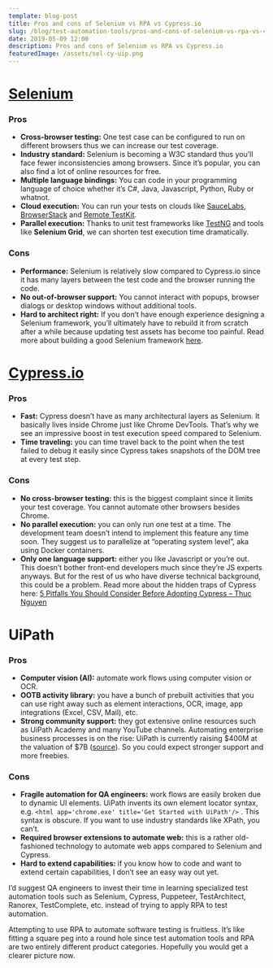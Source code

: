 ```yaml
---
template: blog-post
title: Pros and cons of Selenium vs RPA vs Cypress.io
slug: /blog/test-automation-tools/pros-and-cons-of-selenium-vs-rpa-vs-cypress-io/
date: 2019-05-09 12:00
description: Pros and cons of Selenium vs RPA vs Cypress.io
featuredImage: /assets/sel-cy-uip.png
---
```

# [Selenium](http://seleniumhq.org/)

### Pros

* **Cross-browser testing:** One test case can be configured to run on different browsers thus we can increase our test coverage.
* **Industry standard:** Selenium is becoming a W3C standard thus you’ll face fewer inconsistencies among browsers. Since it’s popular, you can also find a lot of online resources for free.
* **Multiple language bindings:** You can code in your programming language of choice whether it’s C#, Java, Javascript, Python, Ruby or whatnot.
* **Cloud execution:** You can run your tests on clouds like [SauceLabs](http://saucelabs.com/), [BrowserStack](http://browserstack.com/) and [Remote TestKit](https://appkitbox.com/en/testkit/).
* **Parallel execution:** Thanks to unit test frameworks like [TestNG](http://testng.org/) and tools like **Selenium Grid**, we can shorten test execution time dramatically.

### Cons

* **Performance:** Selenium is relatively slow compared to Cypress.io since it has many layers between the test code and the browser running the code.
* **No out-of-browser support:** You cannot interact with popups, browser dialogs or desktop windows without additional tools.
* **Hard to architect right:** If you don’t have enough experience designing a Selenium framework, you’ll ultimately have to rebuild it from scratch after a while because updating test assets has become too painful. Read more about building a good Selenium framework [here](https://www.logigear.com/blog/test-automation/building-a-selenium-framework-from-a-to-z/).

# [Cypress.io](http://cypress.io/)

### Pros

* **Fast:** Cypress doesn’t have as many architectural layers as Selenium. It basically lives inside Chrome just like Chrome DevTools. That’s why we see an impressive boost in test execution speed compared to Selenium.
* **Time traveling:** you can time travel back to the point when the test failed to debug it easily since Cypress takes snapshots of the DOM tree at every test step.

### Cons

* **No cross-browser testing:** this is the biggest complaint since it limits your test coverage. You cannot automate other browsers besides Chrome.
* **No parallel execution:** you can only run one test at a time. The development team doesn’t intend to implement this feature any time soon. They suggest us to parallelize at “operating system level”, aka using Docker containers.
* **Only one language support:** either you like Javascript or you’re out. This doesn’t bother front-end developers much since they’re JS experts anyways. But for the rest of us who have diverse technical background, this could be a problem. Read more about the hidden traps of Cypress here: [5 Pitfalls You Should Consider Before Adopting Cypress – Thuc Nguyen](https://thucldnguyen.com/web-automation-testing/cypress-pitfalls/)

# UiPath

### Pros

* **Computer vision (AI):** automate work flows using computer vision or OCR.
* **OOTB activity library:** you have a bunch of prebuilt activities that you can use right away such as element interactions, OCR, image, app integrations (Excel, CSV, Mail), etc.
* **Strong community support:** they got extensive online resources such as UiPath Academy and many YouTube channels. Automating enterprise business processes is on the rise: UiPath is currently raising $400M at the valuation of $7B ([source](https://techcrunch.com/2019/03/21/robotics-process-automation-startup-uipath-raising-400m-at-more-than-7b-valuation/)). So you could expect stronger support and more freebies.

### Cons

* **Fragile automation for QA engineers:** work flows are easily broken due to dynamic UI elements. UiPath invents its own element locator syntax, e.g. `<html app='chrome.exe' title='Get Started with UiPath'/>` . This syntax is obscure. If you want to use industry standards like XPath, you can’t.
* **Required browser extensions to automate web:** this is a rather old-fashioned technology to automate web apps compared to Selenium and Cypress.
* **Hard to extend capabilities:** if you know how to code and want to extend certain capabilities, I don’t see an easy way out yet.

I’d suggest QA engineers to invest their time in learning specialized test automation tools such as Selenium, Cypress, Puppeteer, TestArchitect, Ranorex, TestComplete, etc. instead of trying to apply RPA to test automation.

Attempting to use RPA to automate software testing is fruitless. It’s like fitting a square peg into a round hole since test automation tools and RPA are two entirely different product categories. Hopefully you would get a clearer picture now.